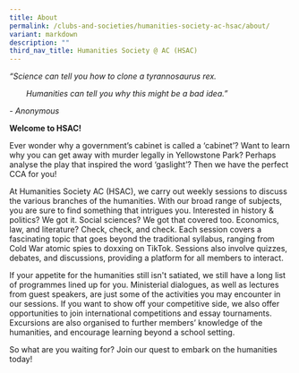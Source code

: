 ```yaml
---
title: About
permalink: /clubs-and-societies/humanities-society-ac-hsac/about/
variant: markdown
description: ""
third_nav_title: Humanities Society @ AC (HSAC)
---
```

<p><em>“Science can tell you how to clone a tyrannosaurus rex.</em></p>
<p style="padding-left: 30px;"><em>Humanities can tell you why this might be a bad idea.”</em></p>
<p><em>- Anonymous</em></p>
<p><strong>Welcome to HSAC!</strong></p>
<p>Ever wonder why a government’s cabinet is called a ‘cabinet’? Want to learn why you can get away with murder legally in Yellowstone Park? Perhaps analyse the play that inspired the word ‘gaslight’? Then we have the perfect CCA for you!</p>
<p>At Humanities Society AC (HSAC), we carry out weekly sessions to discuss the various branches of the humanities. With our broad range of subjects, you are sure to find something that intrigues you. Interested in history &amp; politics? We got it. Social sciences? We got that covered too. Economics, law, and literature? Check, check, and check. Each session covers a fascinating topic that goes beyond the traditional syllabus, ranging from Cold War atomic spies to doxxing on TikTok. Sessions also involve quizzes, debates, and discussions, providing a platform for all members to interact.</p>
<p>If your appetite for the humanities still isn't satiated, we still have a long list of programmes lined up for you. Ministerial dialogues, as well as lectures from guest speakers, are just some of the activities you may encounter in our sessions. If you want to show off your competitive side, we also offer opportunities to join international competitions and essay tournaments. Excursions are also organised to further members’ knowledge of the humanities, and encourage learning beyond a school setting.</p>
<p>So what are you waiting for? Join our quest to embark on the humanities today!</p>